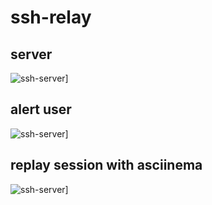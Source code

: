 # ssh-relay

## server
![ssh-server](http://0x1.fr/ssh-relay/server.png)]

## alert user
![ssh-server](http://0x1.fr/ssh-relay/intercept.png)]

## replay session with asciinema
![ssh-server](http://0x1.fr/ssh-relay/asciinema.png)]
